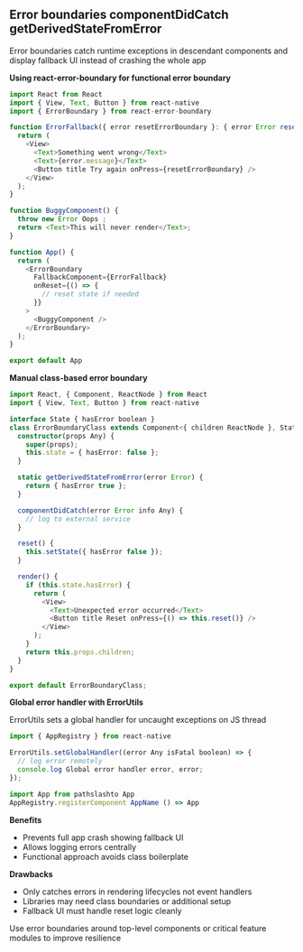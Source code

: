## Error boundaries componentDidCatch getDerivedStateFromError

Error boundaries catch runtime exceptions in descendant components and display fallback UI instead of crashing the whole app

**Using react-error-boundary for functional error boundary**

```typescript
import React from React
import { View, Text, Button } from react-native
import { ErrorBoundary } from react-error-boundary

function ErrorFallback({ error resetErrorBoundary }: { error Error resetErrorBoundary () => void }) {
  return (
    <View>
      <Text>Something went wrong</Text>
      <Text>{error.message}</Text>
      <Button title Try again onPress={resetErrorBoundary} />
    </View>
  );
}

function BuggyComponent() {
  throw new Error Oops ;
  return <Text>This will never render</Text>;
}

function App() {
  return (
    <ErrorBoundary
      FallbackComponent={ErrorFallback}
      onReset={() => {
        // reset state if needed
      }}
    >
      <BuggyComponent />
    </ErrorBoundary>
  );
}

export default App
```

**Manual class-based error boundary**

```typescript
import React, { Component, ReactNode } from React
import { View, Text, Button } from react-native

interface State { hasError boolean }
class ErrorBoundaryClass extends Component<{ children ReactNode }, State> {
  constructor(props Any) {
    super(props);
    this.state = { hasError: false };
  }

  static getDerivedStateFromError(error Error) {
    return { hasError true };
  }

  componentDidCatch(error Error info Any) {
    // log to external service
  }

  reset() {
    this.setState({ hasError false });
  }

  render() {
    if (this.state.hasError) {
      return (
        <View>
          <Text>Unexpected error occurred</Text>
          <Button title Reset onPress={() => this.reset()} />
        </View>
      );
    }
    return this.props.children;
  }
}

export default ErrorBoundaryClass;
```

**Global error handler with ErrorUtils**

ErrorUtils sets a global handler for uncaught exceptions on JS thread

```typescript
import { AppRegistry } from react-native

ErrorUtils.setGlobalHandler((error Any isFatal boolean) => {
  // log error remotely
  console.log Global error handler error, error;
});

import App from pathslashto App
AppRegistry.registerComponent AppName () => App
```

**Benefits**

- Prevents full app crash showing fallback UI  
- Allows logging errors centrally  
- Functional approach avoids class boilerplate  

**Drawbacks**

- Only catches errors in rendering lifecycles not event handlers  
- Libraries may need class boundaries or additional setup  
- Fallback UI must handle reset logic cleanly  

Use error boundaries around top-level components or critical feature modules to improve resilience  